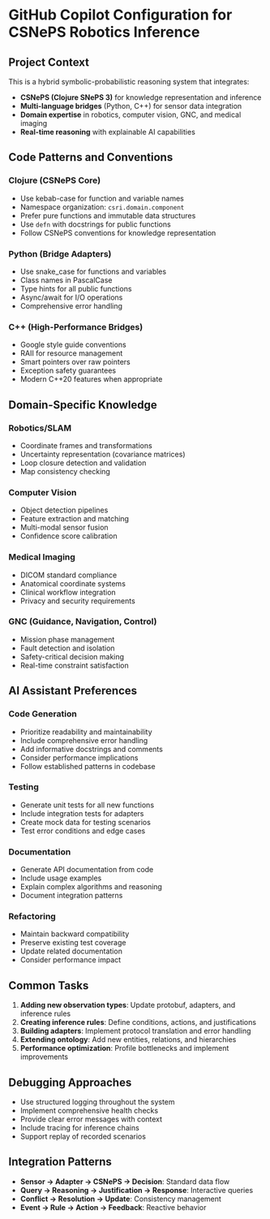 # GitHub Copilot Configuration for CSNePS Robotics Inference

## Project Context

This is a hybrid symbolic-probabilistic reasoning system that integrates:
- **CSNePS (Clojure SNePS 3)** for knowledge representation and inference
- **Multi-language bridges** (Python, C++) for sensor data integration  
- **Domain expertise** in robotics, computer vision, GNC, and medical imaging
- **Real-time reasoning** with explainable AI capabilities

## Code Patterns and Conventions

### Clojure (CSNePS Core)
- Use kebab-case for function and variable names
- Namespace organization: `csri.domain.component`
- Prefer pure functions and immutable data structures
- Use `defn` with docstrings for public functions
- Follow CSNePS conventions for knowledge representation

### Python (Bridge Adapters)  
- Use snake_case for functions and variables
- Class names in PascalCase
- Type hints for all public functions
- Async/await for I/O operations
- Comprehensive error handling

### C++ (High-Performance Bridges)
- Google style guide conventions
- RAII for resource management
- Smart pointers over raw pointers
- Exception safety guarantees
- Modern C++20 features when appropriate

## Domain-Specific Knowledge

### Robotics/SLAM
- Coordinate frames and transformations
- Uncertainty representation (covariance matrices)
- Loop closure detection and validation
- Map consistency checking

### Computer Vision
- Object detection pipelines
- Feature extraction and matching
- Multi-modal sensor fusion
- Confidence score calibration

### Medical Imaging
- DICOM standard compliance
- Anatomical coordinate systems
- Clinical workflow integration
- Privacy and security requirements

### GNC (Guidance, Navigation, Control)
- Mission phase management
- Fault detection and isolation
- Safety-critical decision making
- Real-time constraint satisfaction

## AI Assistant Preferences

### Code Generation
- Prioritize readability and maintainability
- Include comprehensive error handling
- Add informative docstrings and comments
- Consider performance implications
- Follow established patterns in codebase

### Testing
- Generate unit tests for all new functions
- Include integration tests for adapters
- Create mock data for testing scenarios
- Test error conditions and edge cases

### Documentation  
- Generate API documentation from code
- Include usage examples
- Explain complex algorithms and reasoning
- Document integration patterns

### Refactoring
- Maintain backward compatibility
- Preserve existing test coverage
- Update related documentation
- Consider performance impact

## Common Tasks

1. **Adding new observation types**: Update protobuf, adapters, and inference rules
2. **Creating inference rules**: Define conditions, actions, and justifications
3. **Building adapters**: Implement protocol translation and error handling
4. **Extending ontology**: Add new entities, relations, and hierarchies
5. **Performance optimization**: Profile bottlenecks and implement improvements

## Debugging Approaches

- Use structured logging throughout the system
- Implement comprehensive health checks
- Provide clear error messages with context
- Include tracing for inference chains
- Support replay of recorded scenarios

## Integration Patterns

- **Sensor → Adapter → CSNePS → Decision**: Standard data flow
- **Query → Reasoning → Justification → Response**: Interactive queries  
- **Conflict → Resolution → Update**: Consistency management
- **Event → Rule → Action → Feedback**: Reactive behavior
